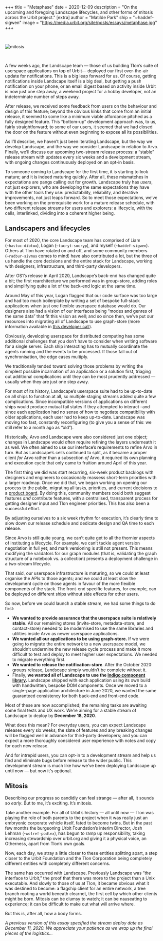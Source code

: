 +++
title = "Metaphase"
date = 2020-12-09
description = "On the upcoming and foregoing Landscape lifecycles, and other forms of mitosis across the Urbit project."
[extra]
author = "Matilde Park"
ship = "~haddef-sigwen"
image = "https://media.urbit.org/site/posts/essays/metaphase.jpg"
+++

<br>

![mitosis](https://media.urbit.org/site/posts/essays/metaphase.jpg)

<br>

A few weeks ago, the Landscape team — those of us building Tlon’s suite of userspace applications on top of Urbit— deployed our first over-the-air update for notifications. This is a big leap forward for us. Of course, getting notifications inside Landscape itself is a big deal, but getting a push notification on your phone, or an email digest based on activity inside Urbit is now just one step away, a weekend project for a hobby developer, not an indeterminate number of steps away.

After release, we received some feedback from users on the behaviour and design of this feature; beyond the obvious kinks that come from an initial release, it seemed to some like a minimum viable affordance pitched as a fully designed feature. This “bottom-up” development approach was, to us, fairly straightforward; to some of our users, it seemed that we had closed the door on the feature without even beginning to expose all its possibilities.

As I’ll describe, we haven’t just been iterating Landscape, but the way we develop Landscape, and the way we consider Landscape in relation to Arvo. Finally, we’ll discuss our upcoming two-stream release process: a “stable” release stream with updates every six weeks and a development stream, with ongoing changes continuously deployed on an opt-in basis.

To someone coming to Landscape for the first time, it is starting to look mature; and it is indeed maturing quickly. After all, these mismatches in expectations are pangs calling out for growth. Landscape truly has *users*, not just explorers, who are developing the same expectations they have with the other tools they use: predictability, reliability, and iterative improvements, not just leaps forward. So to meet those expectations, we’ve been working on the prerequisite work for a mature release schedule, with two different release streams for users and explorers: a lifecycle, with the cells, interlinked, dividing into a coherent higher being.

## Landscapers and lifecycles

For most of 2020, the core Landscape team has comprised of Liam (`~hastuc-dibtux`), Logan (`~tacryt-socryp`), and myself (`~haddef-sigwen`). Others at Tlon have rotated on and off, and some community members (`~radbur-sivmus` comes to mind) have also contributed a lot, but the three of us handle the core decisions and the entire stack for Landscape, working with designers, infrastructure, and third-party developers.

After OS1’s release in April 2020, Landscape’s back-end has changed quite a bit; the first rearchitecture we performed was in group-store, adding roles and simplifying quite a lot of the back-end logic at the same time.

Around May of this year, Logan flagged that our code surface was too large and had too much boilerplate by writing a set of bespoke full-stack applications when just one flexible userspace database would do. Our designers also had a vision of our interfaces being “modes and genres of the same data” that fit this vision as well; and so since then, we’ve put our resources into migrating all of Landscape to use graph-store (more information available in [this developer call](https://www.youtube.com/watch?v=E4DFuAZQ32Y)).

Obviously, developing userspace for distributed computing has some additional challenges that you don’t have to consider when writing software for a single server. Each ship interacting has to mutually coordinate the agents running and the events to be processed. If those fall out of synchronisation, the edge cases multiply.

We traditionally tended toward solving those problems by writing the simplest possible incarnation of an application or a solution first, triaging out additional complications until they can be most prudently addressed — usually when they are just one step away.

For most of its history, Landscape’s userspace suite had to be up-to-date on all ships to function at all, so multiple staging streams added quite a few complications. Since incompatible versions of applications on different ships would produce mutual fail states if they attempted to interact –and since each application had no sense of how to negotiate compatibility with older applications, each user had to keep up-to-date. Landscape was moving too fast, constantly reconfiguring (to give you a sense of this: we still refer to a month ago as “old”).

Historically, Arvo and Landscape were also considered just one object; changes in Landscape would often require refining the layers underneath it as well. We often aimed to use our interface’s requirements to refine Arvo in turn. But as Landscape’s cells continued to split, as it became a proper client *for* Arvo rather than a subsection *of* Arvo, it required its own planning and execution cycle that only came to fruition around April of this year.

The first thing we did was start recurring, six-week product backlogs with designers and engineers to occasionally reassess short-term priorities with a larger roadmap. Once we did that, we began working on opening our process to the public, migrating all tasks, priorities, and current decisions to a [product board](https://github.com/urbit/landscape). By doing this, community members could both suggest features *and* contribute features, with a centralised, transparent process for getting designer input and Tlon engineer priorities. This has also been a successful effort.

By adjusting ourselves to a six week rhythm for execution, it’s clearly time to slow down our release schedule and dedicate design and QA time to each release.

Since Arvo is still quite young, we can’t quite get to all the thornier aspects of instituting a lifecycle. For example, we can’t tackle agent version negotiation in full yet; and mark versioning is still not present. This means modifying the validators for our graph modules (that is, validating the graph structure of a notebook vs. a collection) presents a deployment challenge in a two-stream lifecycle.

That said, our userspace infrastructure is maturing, so we could at least organise the APIs to those agents; and we could at least slow the development cycle on those agents in favour of the more flexible components of the stack. The front-end specific features, for example, can be deployed on different ships without side effects for other users.

So now, before we could launch a stable stream, we had some things to do first:

- **We wanted to provide assurance that the userspace suite is relatively stable.** All our remaining stores (invite-store, metadata-store, and contact-store) needed to be modernised to use the same libraries and utilities inside Arvo as newer userspace applications.
- **We wanted all our applications to be using graph-store.** If we were going to migrate the entire network to a new userspace model, we shouldn’t undermine the new release cycle process and make it more difficult to test and deploy to meet higher user expectations. We needed to  migrate everything first.
- **We wanted to release the notification-store**. After the October 2020 groups release, Landscape simply wouldn’t be complete without it.
- Finally, **we wanted all of Landscape to use the [Indigo component library](https://github.com/urbit/indigo-react).** Landscape shipped with each application using its own build with handwritten, bespoke DOM components. Once we moved to a single-page application architecture in June 2020, we wanted the same guaranteed consistency for both back-end and front-end code.

Most of these are now accomplished; the remaining tasks are awaiting some final tests and UX work. We’re aiming for a stable stream of Landscape to deploy by **December 18, 2020**.

What does this mean? For everyday users, you can expect Landscape releases every six weeks; the slate of features and any breaking changes will be flagged well in advance for third-party developers; and you can expect a more thoroughly considered user experience with notes and copy for each new release.

And for intrepid users, you can opt-in to a development stream and help us find and eliminate bugs before release to the wider public. This development stream is much like how we've been deploying Landscape up until now — but now it's optional.

## Mitosis

Describing our progress so candidly can feel strange — after all, it sounds so *early*. But to me, it’s exciting. It’s mitosis.

Take another example. For all of Urbit’s history — all until now — Tlon was playing the role of both parents to the project when it was really just an embryonic corporate vehicle itself, fated to become twins. But in the past few months the burgeoning Urbit Foundation’s interim Director, Josh Lehman (`~wolref-podlex`), has begun to ramp up responsibility, taking increasing stewardship over urbit.org and giving it a physical voice, an Otherness, apart from Tlon’s own goals.

Now, each day, we stray a little closer to these entities splitting apart, a step closer to the Urbit Foundation and the Tlon Corporation being completely different entities with completely different concerns.

The same has occurred with Landscape. Previously Landscape was “*the* interface to Urbit,” the proof that there was more to the project than a Unix executable. And slowly to those of us at Tlon, it became obvious what it was destined to become: a flagship client for an entire network, a tree branch rooting a world beneath clearnet, the first cell by which other clients might be born. Mitosis can be clumsy to watch; it can be nauseating to experience; it can be difficult to make out what will arrive where.

But this is, after all, how a body forms.

*A previous version of this essay specified the stream deploy date as December 11, 2020. We appreciate your patience as we wrap up the final pieces of the logistics...*
